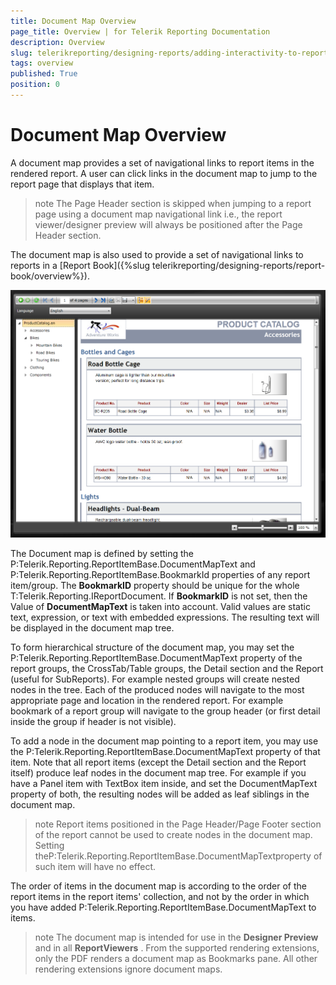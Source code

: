 ```yaml
---
title: Document Map Overview
page_title: Overview | for Telerik Reporting Documentation
description: Overview
slug: telerikreporting/designing-reports/adding-interactivity-to-reports/document-map/overview
tags: overview
published: True
position: 0
---
```


# Document Map Overview



A document map provides a set of navigational links to report items in the rendered report. A user can
        click links in the document map to jump to the report page that displays that item.
      

>note The Page Header section is skipped when jumping to a report page using a document map navigational link i.e.,
            the report viewer/designer preview will always be positioned after the Page Header section.
>


The document map is also used to provide a set of navigational links to reports in a [Report Book]({%slug telerikreporting/designing-reports/report-book/overview%}).
      

![](images/SilverlightViewer1.png)

The Document map is defined by setting the P:Telerik.Reporting.ReportItemBase.DocumentMapText and 
    		P:Telerik.Reporting.ReportItemBase.BookmarkId properties of any report item/group. The __BookmarkID__
    	property should be unique for the whole T:Telerik.Reporting.IReportDocument. If __BookmarkID__ is not set, 
    	then the Value of __DocumentMapText__ is taken into account. Valid values are static text, expression, or text with embedded expressions. 
    	The resulting text will be displayed in the document map tree.
		

To form hierarchical structure of the document map, you may set the P:Telerik.Reporting.ReportItemBase.DocumentMapText property of the report groups, the 
    	CrossTab/Table groups, the Detail section and the Report (useful for SubReports). For example nested groups will 
    	create nested nodes in the tree. Each of the produced nodes will navigate to the most appropriate page and location 
    	in the rendered report. For example bookmark of a report group will navigate to the group header (or first detail 
    	inside the group if header is not visible).

To add a node in the document map pointing to a report item, you may use the P:Telerik.Reporting.ReportItemBase.DocumentMapText property of that item. Note 
    	that all report items (except the Detail section and the Report itself) produce leaf nodes in the document map tree. 
    	For example if you have a Panel item with TextBox item inside, and set the DocumentMapText property of both, the resulting 
    	nodes will be added as leaf siblings in the document map.

>note Report items positioned in the Page Header/Page Footer section of the report cannot be used to create nodes in the document map.
          Setting theP:Telerik.Reporting.ReportItemBase.DocumentMapTextproperty of such item will have no effect.
>


The order of items in the document map is according to the order of the report items in the report items' collection, and not 
    	by the order in which you have added P:Telerik.Reporting.ReportItemBase.DocumentMapText to items.

>note The document map is intended for use in the __Designer Preview__ and in all __ReportViewers__ . From the supported 
	rendering extensions, only the PDF renders a document map as Bookmarks pane. All other rendering extensions ignore document maps.
>

